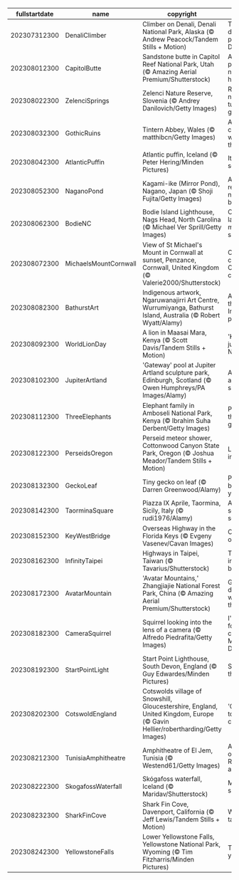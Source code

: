 |fullstartdate|name|copyright|title|image|
|--|--|--|--|--|
202307312300|DenaliClimber|Climber on Denali, Denali National Park, Alaska (© Andrew Peacock/Tandem Stills + Motion)|There's no denying the power of Denali|![](/en-GB/2023/08/202307312300DenaliClimber.jpg)|
202308012300|CapitolButte|Sandstone butte in Capitol Reef National Park, Utah (© Amazing Aerial Premium/Shutterstock)|A painter's palette of nature's hues|![](/en-GB/2023/08/202308012300CapitolButte.jpg)|
202308022300|ZelenciSprings|Zelenci Nature Reserve, Slovenia (© Andrey Danilovich/Getty Images)|Revealing nature's turquoise gem|![](/en-GB/2023/08/202308022300ZelenciSprings.jpg)|
202308032300|GothicRuins|Tintern Abbey, Wales (© matthibcn/Getty Images)|A cantilevered window to the past|![](/en-GB/2023/08/202308032300GothicRuins.jpg)|
202308042300|AtlanticPuffin|Atlantic puffin, Iceland (© Peter Hering/Minden Pictures)|It's puffling season!|![](/en-GB/2023/08/202308042300AtlanticPuffin.jpg)|
202308052300|NaganoPond|Kagami-ike (Mirror Pond), Nagano, Japan (© Shoji Fujita/Getty Images)|A mirror reflecting nature's beauty|![](/en-GB/2023/08/202308052300NaganoPond.jpg)|
202308062300|BodieNC|Bodie Island Lighthouse, Nags Head, North Carolina (© Michael Ver Sprill/Getty Images)|One on land, a million in space|![](/en-GB/2023/08/202308062300BodieNC.jpg)|
202308072300|MichaelsMountCornwall|View of St Michael's Mount in Cornwall at sunset, Penzance, Cornwall, United Kingdom (© Valerie2000/Shutterstock)|Cheerful colours of a Cornwall classic|![](/en-GB/2023/08/202308072300MichaelsMountCornwall.jpg)|
202308082300|BathurstArt|Indigenous artwork, Ngaruwanajirri Art Centre, Wurrumiyanga, Bathurst Island, Australia (© Robert Wyatt/Alamy)|A day for the world's Indigenous populations|![](/en-GB/2023/08/202308082300BathurstArt.jpg)|
202308092300|WorldLionDay|A lion in Maasai Mara, Kenya (© Scott Davis/Tandem Stills + Motion)|'King of the jungle'? Nope|![](/en-GB/2023/08/202308092300WorldLionDay.jpg)|
202308102300|JupiterArtland|'Gateway' pool at Jupiter Artland sculpture park, Edinburgh, Scotland (© Owen Humphreys/PA Images/Alamy)|A one-of-a-kind splash|![](/en-GB/2023/08/202308102300JupiterArtland.jpg)|
202308112300|ThreeElephants|Elephant family in Amboseli National Park, Kenya (© Ibrahim Suha Derbent/Getty Images)|Protecting the gentle giants|![](/en-GB/2023/08/202308112300ThreeElephants.jpg)|
202308122300|PerseidsOregon|Perseid meteor shower, Cottonwood Canyon State Park, Oregon (© Joshua Meador/Tandem Stills + Motion)|Look up, incoming…|![](/en-GB/2023/08/202308122300PerseidsOregon.jpg)|
202308132300|GeckoLeaf|Tiny gecko on leaf (© Darren Greenwood/Alamy)|Peek-a-boo, I see you!|![](/en-GB/2023/08/202308132300GeckoLeaf.jpg)|
202308142300|TaorminaSquare|Piazza IX Aprile, Taormina, Sicily, Italy (© rudi1976/Alamy)|A glowing square of squares|![](/en-GB/2023/08/202308142300TaorminaSquare.jpg)|
202308152300|KeyWestBridge|Overseas Highway in the Florida Keys (© Evgeny Vasenev/Cavan Images)|On the open ocean road|![](/en-GB/2023/08/202308152300KeyWestBridge.jpg)|
202308162300|InfinityTaipei|Highways in Taipei, Taiwan (© Tavarius/Shutterstock)|To the infinite and back|![](/en-GB/2023/08/202308162300InfinityTaipei.jpg)|
202308172300|AvatarMountain|'Avatar Mountains,' Zhangjiajie National Forest Park, China (© Amazing Aerial Premium/Shutterstock)|Gravity-defying wonders of the world|![](/en-GB/2023/08/202308172300AvatarMountain.jpg)|
202308182300|CameraSquirrel|Squirrel looking into the lens of a camera (© Alfredo Piedrafita/Getty Images)|I'm ready for my close-up, Mr. DeSquirrel|![](/en-GB/2023/08/202308182300CameraSquirrel.jpg)|
202308192300|StartPointLight|Start Point Lighthouse, South Devon, England (© Guy Edwardes/Minden Pictures)|Sentinel of the sea|![](/en-GB/2023/08/202308192300StartPointLight.jpg)|
202308202300|CotswoldEngland|Cotswolds village of Snowshill, Gloucestershire, England, United Kingdom, Europe (© Gavin Hellier/robertharding/Getty Images)|'Cot' in this town's charms|![](/en-GB/2023/08/202308202300CotswoldEngland.jpg)|
202308212300|TunisiaAmphitheatre|Amphitheatre of El Jem, Tunisia (© Westend61/Getty Images)|A 'standing ovation' to Roman architecture|![](/en-GB/2023/08/202308212300TunisiaAmphitheatre.jpg)|
202308222300|SkogafossWaterfall|Skógafoss waterfall, Iceland (© Maridav/Shutterstock)|Making a splash|![](/en-GB/2023/08/202308222300SkogafossWaterfall.jpg)|
202308232300|SharkFinCove|Shark Fin Cove, Davenport, California (© Jeff Lewis/Tandem Stills + Motion)|What a fin-tastic view!|![](/en-GB/2023/08/202308232300SharkFinCove.jpg)|
202308242300|YellowstoneFalls|Lower Yellowstone Falls, Yellowstone National Park, Wyoming (© Tim Fitzharris/Minden Pictures)|This land is your land|![](/en-GB/2023/08/202308242300YellowstoneFalls.jpg)|
